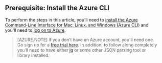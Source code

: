 ## Prerequisite: Install the Azure CLI
To perform the steps in this article, you'll need to [install the Azure Command-Line Interface for Mac, Linux, and Windows (Azure CLI)](../articles/xplat-cli-install.md) and you'll need to [log on to Azure](../articles/xplat-cli-connect.md). 

> [AZURE.NOTE] If you don't have an Azure account, you'll need one. Go sign up for a [free trial here](../articles/active-directory/sign-up-organization.md). In addition, to follow along completely you'll need to have either [jq](https://stedolan.github.io/jq/) or some other JSON parsing tool or library installed.